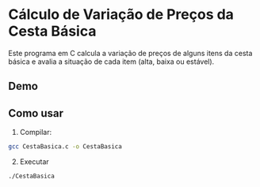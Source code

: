 # Cálculo de Variação de Preços da Cesta Básica

Este programa em C calcula a variação de preços de alguns itens da cesta básica e avalia a situação de cada item (alta, baixa ou estável).  

## Demo


## Como usar

1. Compilar:
```bash
gcc CestaBasica.c -o CestaBasica
```
2. Executar

```bash
./CestaBasica
```